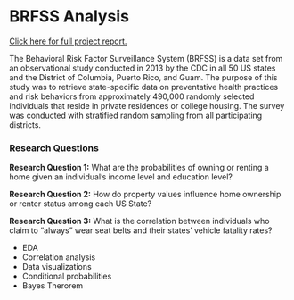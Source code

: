 # BRFSS Analysis

[Click here for full project report.](https://modest-melody.github.io/Behavioral-Risk-Factor-Surveillance-System/)

The Behavioral Risk Factor Surveillance System (BRFSS) is a data set from an observational study conducted in 2013 by the CDC in all 50 US states and the District of Columbia, Puerto Rico, and Guam. The purpose of this study was to retrieve state-specific data on preventative health practices and risk behaviors from approximately 490,000 randomly selected individuals that reside in private residences or college housing. The survey was conducted with stratified random sampling from all participating districts.

### Research Questions

**Research Question 1:** What are the probabilities of owning or renting a home given an individual’s income level and education level?

**Research Question 2:** How do property values influence home ownership or renter status among each US State?

**Research Question 3:** What is the correlation between individuals who claim to “always” wear seat belts and their states’ vehicle fatality rates?

* EDA
* Correlation analysis
* Data visualizations
* Conditional probabilities
* Bayes Therorem
